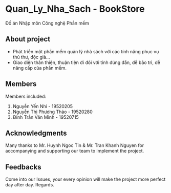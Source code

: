# Quan_Ly_Nha_Sach - BookStore
Đồ án Nhập môn Công nghệ Phần mềm


## About project
- Phát triển một phần mềm quản lý nhà sách với các tính năng phục vụ thủ thư, độc giả... 
- Giao diện thân thiện, thuận tiện đi đôi với tính đúng đắn, dễ bảo trì, dễ nâng cấp của phần mềm.
 
## Members
Members included:
1. Nguyễn Yến Nhi - 19520205 
2. Nguyễn Thị Phương Thảo - 19520280
3. Đinh Trần Văn Minh - 19520715

## Acknowledgments
Many thanks to Mr. Huynh Ngoc Tin & Mr. Tran Khanh Nguyen for accompanying and supporting our team to implement the project.

## Feedbacks
Come into our Issues, your every opinion will make the project more perfect day after day. Regards.


